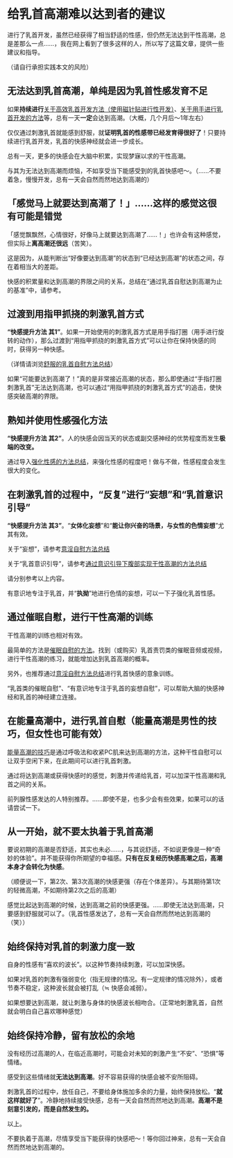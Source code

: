 # 给乳首高潮难以达到者的建议 [​](#给乳首高潮难以达到者的建议)

进行了乳首开发，虽然已经获得了相当舒适的性感，但仍然无法达到干性高潮，总是差那么一点……，我在网上看到了很多这样的人，所以写了这篇文章，提供一些建议和指导。

（请自行承担实践本文的风险）

## 无法达到乳首高潮，单纯是因为乳首性感发育不足 [​](#无法达到乳首高潮-单纯是因为乳首性感发育不足)

如果**持续进行**[关于高效乳首开发方法（使用磁针贴进行性开发）](/h-life/nipple/kaihatsu+iki/page-2.html)、[关于用手进行乳首开发的方法](/h-life/nipple/kaihatsu+iki/page-11.html)等，总有一天**一定**会达到高潮。（大概，几个月后～1年左右）

仅仅通过刺激乳首就能感到舒服，就**证明乳首的性感带已经发育得很好了**！只要持续进行乳首开发，乳首的快感神经就会进一步成长。

总有一天，更多的快感会在大脑中积累，实现梦寐以求的干性高潮。

与其为无法达到高潮而烦恼，不如享受当下能感受到的乳首快感吧～。（……不要着急，慢慢开发，总有一天会自然而然地达到高潮的）

## 「感觉马上就要达到高潮了！」……这样的感觉这很有可能是错觉 [​](#「感觉马上就要达到高潮了-」-这样的感觉这很有可能是错觉)

「感觉飘飘然，心情很好，好像马上就要达到高潮了……！」也许会有这种感觉，但实际上**离高潮还很远**（苦笑）。

这是因为，从能判断出“好像要达到高潮”的状态到“已经达到高潮”的状态之间，存在着相当大的差距。

快感的积累量和达到高潮的界限之间的关系，总结在“通过乳首自慰达到高潮为止的基准”中，请参考。

## 过渡到用指甲抓挠的刺激乳首方式 [​](#过渡到用指甲抓挠的刺激乳首方式)

**“快感提升方法 其1”**。如果一开始使用的刺激乳首方式是用手指打圈（用手进行旋转的动作），那么过渡到“用指甲抓挠的刺激乳首方式”可以让你在保持快感的同时，获得另一种快感。

（详情请浏览[舒服的乳首自慰方法总结](/h-life/nipple/chikuni/page-5.html)）

如果“可能要达到高潮了！”真的是非常接近高潮的状态，那么即使通过“手指打圈刺激乳首”无法达到高潮，也可以通过“用指甲抓挠的刺激乳首方式”的追击，使快感突破高潮的界限。

## 熟知并使用性感强化方法 [​](#熟知并使用性感强化方法)

**“快感提升方法 其2”**。人的快感会因当天的状态或副交感神经的优势程度而发生**极端的改变。**

通过导入[强化性感的方法总结](/h-life/nipple/jyouhou/page-19.html)，来强化性感的程度吧！做与不做，性感程度会发生很大的变化。

## 在刺激乳首的过程中，“反复”进行“妄想”和“乳首意识引导” [​](#在刺激乳首的过程中-反复-进行-妄想-和-乳首意识引导)

**“快感提升方法 其3”**。“**女体化妄想**”和“**能让你兴奋的场景，与女性的色情妄想**”尤其有效。

关于“妄想”，请参考[意淫自慰方法总结](/h-life/dryorg/yarikata/page-28.html)

关于“乳首意识引导”，请参考[通过意识引导下腹部实现干性高潮的方法总结](/h-life/dryorg/yarikata/page-25.html)

请分别参考以上内容。

有意识地专注于乳首，并“**执拗**”地进行色情的妄想，可以一下子强化乳首性感。

## 通过催眠自慰，进行干性高潮的训练 [​](#通过催眠自慰-进行干性高潮的训练)

干性高潮的训练也相对有效。

最简单的方法是[催眠自慰的方法](/h-life/dryorg/yarikata/page-16.html)。找到（或购买）乳首责罚类的催眠音频或视频，进行干性高潮的练习，就能增加达到乳首高潮的概率。

另外，也推荐通过[意淫自慰方法总结](/h-life/dryorg/yarikata/page-28.html)进行乳首快感的意象训练。

“乳首类的催眠自慰”、“有意识地专注于乳首的妄想自慰”，可以帮助大脑的快感神经和乳首的神经建立连接。

## 在能量高潮中，进行乳首自慰（能量高潮是男性的技巧，但女性也可能有效） [​](#在能量高潮中-进行乳首自慰-能量高潮是男性的技巧-但女性也可能有效)

[能量高潮的技巧](/h-life/dryorg/yarikata/page-15.html)是通过呼吸法和收紧PC肌来达到高潮的方法，这种干性自慰可以让双手空闲下来，在此期间可以进行乳首刺激。

通过将达到高潮或获得快感时的感觉，刺激并传递给乳首，可以加深干性高潮和乳首之间的关系。

前列腺性感发达的人特别推荐。……即使不是，也多少会有些效果，如果可以的话请尝试一下。

## 从一开始，就不要太执着于乳首高潮 [​](#从一开始-就不要太执着于乳首高潮)

要说初期的高潮是否舒适，其实也未必……，与其说舒适，不如说更像是一种“奇妙的体验”。并不能获得你所期望的幸福感。**只有在反复经历快感高潮之后，高潮本身才会转化为快感**。

（顺便说一下，第2次、第3次高潮的快感更强（存在个体差异）。与其期待第1次的轻微高潮，不如期待第2次之后的高潮）

感觉比起达到高潮的时候，达到高潮之前的快感更强。……即使无法达到高潮，只要感到舒服就可以了。（乳首性感发达了，总有一天会自然而然地达到高潮的（笑））

## 始终保持对乳首的刺激力度一致 [​](#始终保持对乳首的刺激力度一致)

自身的性感有“喜欢的波长”。以这种节奏持续刺激，可以加深快感。

如果对乳首的刺激有强弱变化（指无规律的情况。有一定规律的情况除外），或者节奏不稳定，这种波长就会被打乱（≒ 快感会减弱）。

如果想要达到高潮，就让刺激与身体的快感波长相吻合。（正常地刺激乳首，自然就会明白自己喜欢哪种感觉）

## 始终保持冷静，留有放松的余地 [​](#始终保持冷静-留有放松的余地)

没有经历过高潮的人，在临近高潮时，可能会对未知的刺激产生“不安”、“恐惧”等情绪。

感受到这些情绪就**无法达到高潮**。好不容易获得的快感会被不安所阻碍。

刺激乳首的过程中，放任自己，不要给身体施加多余的力量，始终保持放松。“**就这样就好了**”。冷静地持续接受快感，总有一天会自然而然地达到高潮。**高潮不是刻意引发的，而是自然发生的。**

以上。

不要执着于高潮，尽情享受当下能获得的快感吧～！等你回过神来，总有一天会自然而然地达到高潮的。